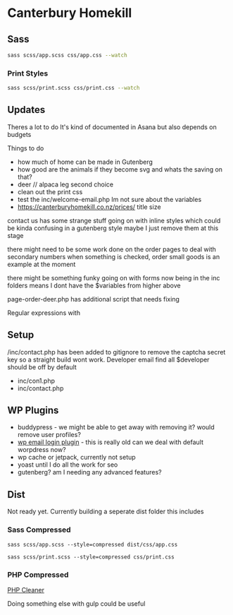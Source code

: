 # Canterbury Homekill

## Sass

```bash
sass scss/app.scss css/app.css --watch
```

### Print Styles

```bash
sass scss/print.scss css/print.css --watch
```

## Updates

Theres a lot to do It's kind of documented in Asana but also depends on budgets

Things to do

- how much of home can be made in Gutenberg
- how good are the animals if they become svg and whats the saving on that?
- deer // alpaca leg second choice
- clean out the print css
- test the inc/welcome-email.php Im not sure about the variables
- https://canterburyhomekill.co.nz/prices/ title size

contact us has some strange stuff going on with inline styles which could be kinda confusing in  a gutenberg style maybe I just remove them at this stage

there might need to be some work done on the order pages to deal with secondary numbers when something is checked, order small goods is an example at the moment

there might be something funky going on with forms now being in the inc folders means I dont have the $variables from higher above

page-order-deer.php has additional script that needs fixing

Regular expressions with 

## Setup

/inc/contact.php has been added to gitignore to remove the captcha secret key so a straight build wont work.
Developer email find all $developer should be off by default
- inc/con1.php
- inc/contact.php

## WP Plugins

- buddypress - we might be able to get away with removing it? would remove user profiles?
- [wp email login plugin](https://en-nz.wordpress.org/plugins/wp-email-login/) - this is really old can we deal with default worpdress now?
- wp cache or jetpack, currently not setup
- yoast until I do all the work for seo
- gutenberg? am I needing any advanced features?

## Dist

Not ready yet.
Currently building a seperate dist folder this includes

### Sass Compressed

``` sass scss/app.scss --style=compressed dist/css/app.css ```

``` sass scss/print.scss --style=compressed css/print.css ```

### PHP Compressed

[PHP Cleaner](https://github.com/rileybathurst/php-cleaner)

Doing something else with gulp could be useful
